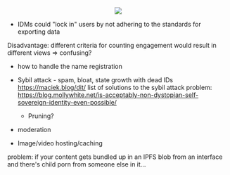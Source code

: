 <div style="text-align: center;">
    <img src="https://png.pngitem.com/pimgs/s/207-2073499_translate-platform-from-english-to-spanish-work-in.png">
</div>



- IDMs could "lock in" users by not adhering to the standards for exporting data


Disadvantage: different criteria for counting engagement would result in different views => confusing?

- how to handle the name registration
- Sybil attack - spam, bloat, state growth with dead IDs
    https://maciek.blog/dit/
    list of solutions to the sybil attack problem:
        https://blog.mollywhite.net/is-acceptably-non-dystopian-self-sovereign-identity-even-possible/
    - Pruning?
- moderation

- Image/video hosting/caching

problem: if your content gets bundled up in an IPFS blob from an interface and there's child porn from someone else in it...


